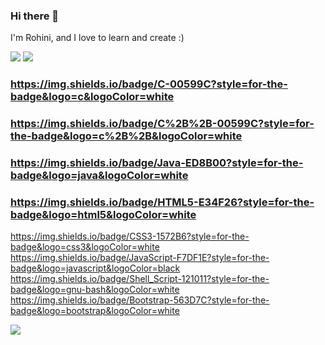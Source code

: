 ### Hi there 👋
  I'm Rohini, and I love to learn and create :)
  
 	
  ![](https://img.shields.io/badge/R-276DC3?style=for-the-badge&logo=r&logoColor=white) ![](https://img.shields.io/badge/Python-14354C?style=for-the-badge&logo=python&logoColor=white)
  ### https://img.shields.io/badge/C-00599C?style=for-the-badge&logo=c&logoColor=white
  ### https://img.shields.io/badge/C%2B%2B-00599C?style=for-the-badge&logo=c%2B%2B&logoColor=white
  ### https://img.shields.io/badge/Java-ED8B00?style=for-the-badge&logo=java&logoColor=white
  ### https://img.shields.io/badge/HTML5-E34F26?style=for-the-badge&logo=html5&logoColor=white
  https://img.shields.io/badge/CSS3-1572B6?style=for-the-badge&logo=css3&logoColor=white
  https://img.shields.io/badge/JavaScript-F7DF1E?style=for-the-badge&logo=javascript&logoColor=black
  https://img.shields.io/badge/Shell_Script-121011?style=for-the-badge&logo=gnu-bash&logoColor=white
  https://img.shields.io/badge/Bootstrap-563D7C?style=for-the-badge&logo=bootstrap&logoColor=white
  
  
  
  ![](https://komarev.com/ghpvc/?username=rohinidas18&style=plastic)

<!--
**rohinidas18/rohinidas18** is a ✨ _special_ ✨ repository because its `README.md` (this file) appears on your GitHub profile.

Here are some ideas to get you started:

- 🔭 I’m currently working on ...
- 🌱 I’m currently learning ...
- 👯 I’m looking to collaborate on ...
- 🤔 I’m looking for help with ...
- 💬 Ask me about ...
- 📫 How to reach me: ...
- 😄 Pronouns: ...
- ⚡ Fun fact: ...
-->
